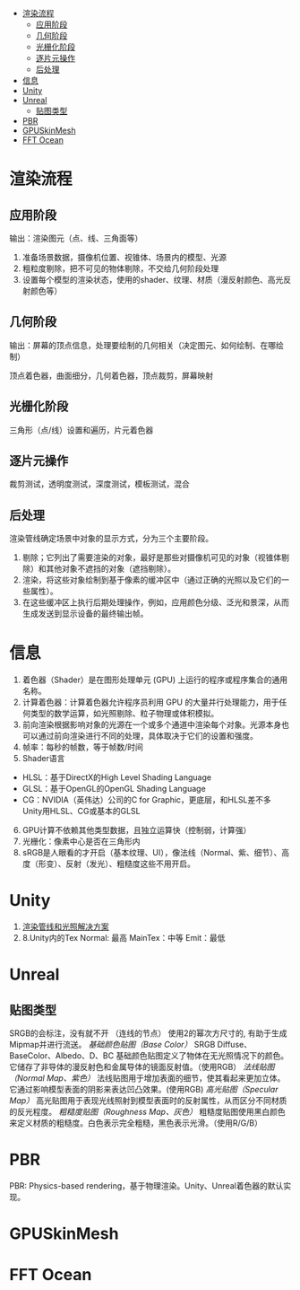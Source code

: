 <!-- TOC -->

- [渲染流程](#渲染流程)
    - [应用阶段](#应用阶段)
    - [几何阶段](#几何阶段)
    - [光栅化阶段](#光栅化阶段)
    - [逐片元操作](#逐片元操作)
    - [后处理](#后处理)
- [信息](#信息)
- [Unity](#unity)
- [Unreal](#unreal)
    - [贴图类型](#贴图类型)
- [PBR](#pbr)
- [GPUSkinMesh](#gpuskinmesh)
- [FFT Ocean](#fft-ocean)

<!-- /TOC -->

# 渲染流程 #

## 应用阶段 ##
输出：渲染图元（点、线、三角面等）
1. 准备场景数据，摄像机位置、视锥体、场景内的模型、光源
2. 粗粒度剔除，把不可见的物体剔除，不交给几何阶段处理
3. 设置每个模型的渲染状态，使用的shader、纹理、材质（漫反射颜色、高光反射颜色等）

## 几何阶段 ##
输出：屏幕的顶点信息，处理要绘制的几何相关（决定图元、如何绘制、在哪绘制）


顶点着色器，曲面细分，几何着色器，顶点裁剪，屏幕映射
## 光栅化阶段 ##
三角形（点/线）设置和遍历，片元着色器
## 逐片元操作 ## 
裁剪测试，透明度测试，深度测试，模板测试，混合
## 后处理 ##

渲染管线确定场景中对象的显示方式，分为三个主要阶段。
1. 剔除；它列出了需要渲染的对象，最好是那些对摄像机可见的对象（视锥体剔除）和其他对象不遮挡的对象（遮挡剔除）。
2. 渲染，将这些对象绘制到基于像素的缓冲区中（通过正确的光照以及它们的一些属性）。
3. 在这些缓冲区上执行后期处理操作，例如，应用颜色分级、泛光和景深，从而生成发送到显示设备的最终输出帧。

# 信息 #
1. 着色器（Shader）是在图形处理单元 (GPU) 上运行的程序或程序集合的通用名称。
2. 计算着色器：计算着色器允许程序员利用 GPU 的大量并行处理能力，用于任何类型的数学运算，如光照剔除、粒子物理或体积模拟。
3. 前向渲染根据影响对象的光源在一个或多个通道中渲染每个对象。光源本身也可以通过前向渲染进行不同的处理，具体取决于它们的设置和强度。
4. 帧率：每秒的帧数，等于帧数/时间
5. Shader语言
- HLSL：基于DirectX的High Level Shading Language
- GLSL：基于OpenGL的OpenGL Shading Language
- CG：NVIDIA（英伟达）公司的C for Graphic，更底层，和HLSL差不多
Unity用HLSL、CG或基本的GLSL
6. GPU计算不依赖其他类型数据，且独立运算快（控制弱，计算强）
7. 光栅化：像素中心是否在三角形内
8. sRGB是人眼看的才开启（基本纹理、UI），像法线（Normal、紫、细节）、高度（形变）、反射（发光）、粗糙度这些不用开启。

# Unity #
1. [渲染管线和光照解决方案](https://docs.unity.cn/cn/2020.3/Manual/BestPracticeLightingPipelines.html)
2. 8.Unity内的Tex Normal: 最高    MainTex：中等   Emit：最低

# Unreal #
## 贴图类型 ##
SRGB的会标注，没有就不开     （连线的节点） 使用2的幂次方尺寸的, 有助于生成Mipmap并进行流送。
*基础颜色贴图（Base Color）* SRGB     Diffuse、BaseColor、Albedo、D、BC
基础颜色贴图定义了物体在无光照情况下的颜色。它储存了非导体的漫反射色和金属导体的镜面反射值。（使用RGB）
*法线贴图（Normal Map、紫色）*
法线贴图用于增加表面的细节，使其看起来更加立体。它通过影响模型表面的阴影来表达凹凸效果。(使用RGB)
*高光贴图（Specular Map）*
高光贴图用于表现光线照射到模型表面时的反射属性，从而区分不同材质的反光程度。
*粗糙度贴图（Roughness Map、灰色）* 
粗糙度贴图使用黑白颜色来定义材质的粗糙度。白色表示完全粗糙，黑色表示光滑。（使用R/G/B）

# PBR #
PBR: Physics-based rendering，基于物理渲染。Unity、Unreal着色器的默认实现。

# GPUSkinMesh #

# FFT Ocean #